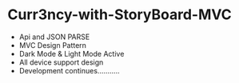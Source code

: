 # Curr3ncy-with-StoryBoard-MVC
- Api and JSON PARSE
- MVC Design Pattern
- Dark Mode & Light Mode Active
- All device support design
- Development continues...........
